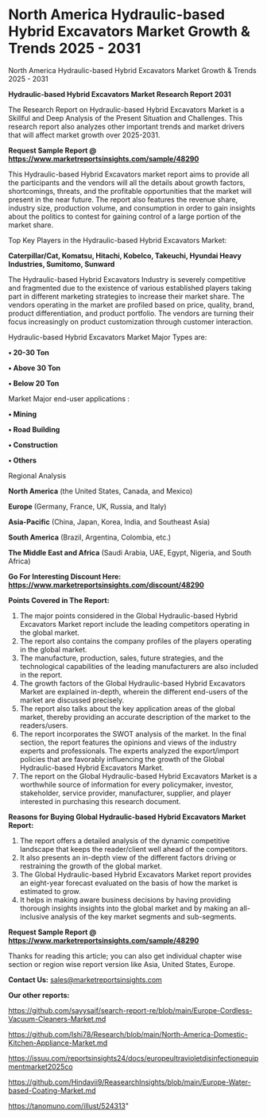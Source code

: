# North America Hydraulic-based Hybrid Excavators Market Growth & Trends 2025 - 2031
North America Hydraulic-based Hybrid Excavators Market Growth & Trends 2025 - 2031

<strong>Hydraulic-based Hybrid Excavators Market Research Report 2031</strong>

The Research Report on Hydraulic-based Hybrid Excavators Market is a Skillful and Deep Analysis of the Present Situation and Challenges. This research report also analyzes other important trends and market drivers that will affect market growth over 2025-2031.

<strong>Request Sample Report @ <a href=https://www.marketreportsinsights.com/sample/48290>https://www.marketreportsinsights.com/sample/48290</a></strong>

This Hydraulic-based Hybrid Excavators market report aims to provide all the participants and the vendors will all the details about growth factors, shortcomings, threats, and the profitable opportunities that the market will present in the near future. The report also features the revenue share, industry size, production volume, and consumption in order to gain insights about the politics to contest for gaining control of a large portion of the market share.

Top Key Players in the Hydraulic-based Hybrid Excavators Market:

<strong>Caterpillar/Cat, Komatsu, Hitachi, Kobelco, Takeuchi, Hyundai Heavy Industries, Sumitomo, Sunward</strong>

The Hydraulic-based Hybrid Excavators Industry is severely competitive and fragmented due to the existence of various established players taking part in different marketing strategies to increase their market share. The vendors operating in the market are profiled based on price, quality, brand, product differentiation, and product portfolio. The vendors are turning their focus increasingly on product customization through customer interaction.

Hydraulic-based Hybrid Excavators Market Major Types are:

<strong>•  20-30 Ton

•  Above 30 Ton

•  Below 20 Ton</strong>

Market Major end-user applications :

<strong>•  Mining

•  Road Building

•  Construction

•  Others</strong>

Regional Analysis

</u><strong><b>North America</b></strong> (the United States, Canada, and Mexico)

<strong><b>Europe </b></strong>(Germany, France, UK, Russia, and Italy)

<strong><b>Asia-Pacific</b></strong> (China, Japan, Korea, India, and Southeast Asia)

<strong><b>South America</b></strong> (Brazil, Argentina, Colombia, etc.)

<strong><b>The Middle East and Africa</b></strong> (Saudi Arabia, UAE, Egypt, Nigeria, and South Africa)

<strong>Go For Interesting Discount Here: <a href=https://www.marketreportsinsights.com/discount/48290>https://www.marketreportsinsights.com/discount/48290</a></strong>

<strong>Points Covered in The Report:</strong>
<ol>
  <li>The major points considered in the Global Hydraulic-based Hybrid Excavators Market report include the leading competitors operating in the global market.</li>
  <li>The report also contains the company profiles of the players operating in the global market.</li>
  <li>The manufacture, production, sales, future strategies, and the technological capabilities of the leading manufacturers are also included in the report.</li>
  <li>The growth factors of the Global Hydraulic-based Hybrid Excavators Market are explained in-depth, wherein the different end-users of the market are discussed precisely.</li>
  <li>The report also talks about the key application areas of the global market, thereby providing an accurate description of the market to the readers/users.</li>
  <li>The report incorporates the SWOT analysis of the market. In the final section, the report features the opinions and views of the industry experts and professionals. The experts analyzed the export/import policies that are favorably influencing the growth of the Global Hydraulic-based Hybrid Excavators Market.</li>
  <li>The report on the Global Hydraulic-based Hybrid Excavators Market is a worthwhile source of information for every policymaker, investor, stakeholder, service provider, manufacturer, supplier, and player interested in purchasing this research document.</li>
</ol>
<strong>Reasons for Buying Global Hydraulic-based Hybrid Excavators Market Report:</strong>

<ol>
  <li>The report offers a detailed analysis of the dynamic competitive landscape that keeps the reader/client well ahead of the competitors.</li>
  <li>It also presents an in-depth view of the different factors driving or restraining the growth of the global market.</li>
  <li>The Global Hydraulic-based Hybrid Excavators Market report provides an eight-year forecast evaluated on the basis of how the market is estimated to grow.</li>
  <li>It helps in making aware business decisions by having providing thorough insights insights into the global market and by making an all-inclusive analysis of the key market segments and sub-segments.</li>
</ol>
<strong>Request Sample Report @ <a href=https://www.marketreportsinsights.com/sample/48290>https://www.marketreportsinsights.com/sample/48290</a></strong>


Thanks for reading this article; you can also get individual chapter wise section or region wise report version like Asia, United States, Europe.

<strong>Contact Us:</strong>
sales@marketreportsinsights.com

<strong>Our other reports:</strong>

<a href=https://github.com/sayysaif/search-report-re/blob/main/Europe-Cordless-Vacuum-Cleaners-Market.md>https://github.com/sayysaif/search-report-re/blob/main/Europe-Cordless-Vacuum-Cleaners-Market.md</a>

<a href=https://github.com/Ishi78/Research/blob/main/North-America-Domestic-Kitchen-Appliance-Market.md>https://github.com/Ishi78/Research/blob/main/North-America-Domestic-Kitchen-Appliance-Market.md</a>

<a href=https://issuu.com/reportsinsights24/docs/europeultravioletdisinfectionequipmentmarket2025co>https://issuu.com/reportsinsights24/docs/europeultravioletdisinfectionequipmentmarket2025co</a>

<a href=https://github.com/Hindavii9/ReasearchInsights/blob/main/Europe-Water-based-Coating-Market.md>https://github.com/Hindavii9/ReasearchInsights/blob/main/Europe-Water-based-Coating-Market.md</a>

<a href=https://tanomuno.com/illust/524313>https://tanomuno.com/illust/524313</a>"
